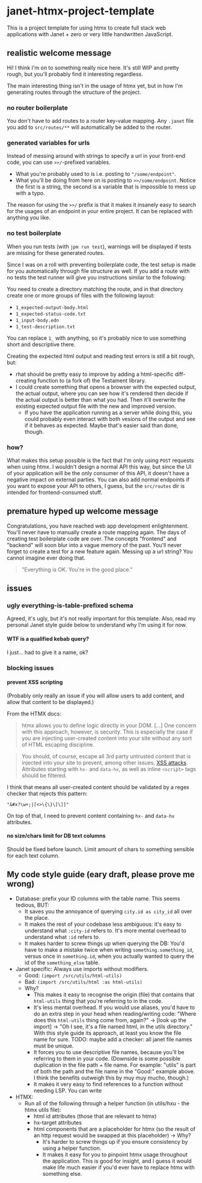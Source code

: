 # janet-htmx-project-template
This is a project template for using htmx to create full stack web
applications with Janet + zero or very little handwritten JavaScript.

## realistic welcome message
Hi! I think I'm on to something really nice here. It's still WIP and pretty
rough, but you'll probably find it interesting regardless.

The main interesting thing isn't in the usage of htmx yet, but in how I'm
generating routes through the structure of the project.

### no router boilerplate
You don't have to add routes to a router key-value mapping. Any `.janet`
file you add to `src/routes/**` will automatically be added to the
router.

### generated variables for urls
Instead of messing around with strings to specify a url in your front-end
code, you can use `>>/`-prefixed variables.
 - What you're probably used to is i.e. posting to  `"/some/endpoint"`.
 - What you'll be doing from here on is posting to `>>/some/endpoint`.
Notice the first is a string, the second is a variable that is impossible to
mess up with a typo.

The reason for using the `>>/` prefix is that it makes it insanely easy to
search for the usages of an endpoint in your entire project. It can be replaced
with anything you like.

### no test boilerplate
When you run tests (with `jpm run test`), warnings will be displayed if tests
are missing for these generated routes.

Since I was on a roll with preventing boilerplate code, the test setup is made
for you automatically through file structure as well. If you add a route with
no tests the test runner will give you instructions similar to the following:

You need to create a directory matching the route, and in that directory
create one or more groups of files with the following layout:
 - `1_expected-output-body.html`
 - `1_expected-status-code.txt`
 - `1_input-body.edn`
 - `1_test-description.txt`

You can replace `1_` with anything, so it's probably nice to use something
short and descriptive there.

Creating the expected html output and reading test errors is still a bit
rough, but:
- rhat should be pretty easy to improve by adding a html-specific diff-creating
  function to (a fork of) the Testament library.
- I could create something that opens a browser with the expected output, the
  actual output, where you can see how it's rendered then decide if the actual
  output is better than what you had. Then it'll overwrite the existing
  expected output file with the new and improved version.
   - If you have the application running as a server while doing this, you
     could probably even interact with both vesions of the output and see if
     it behaves as expected. Maybe that's easier said than done, though.


### how?
What makes this setup possible is the fact that I'm only using `POST` requests
when using htmx. I wouldn't design a normal API this way, but since the UI of
your application will be the only consumer of this API, it doesn't have a
negative impact on external parties. You can also add normal endpoints if you
want to expose your API to others, I guess, but the `src/routes` dir is
intended for frontend-consumed stuff.


## premature hyped up welcome message
Congratulations, you have reached web app development enlightenment. You'll
never have to manually create a route mapping again. The days of creating test
boilerplate code are over. The concepts "frontend" and "backend" will soon blur
into a vague memory of the past. You'll never forget to create a test for a new
feature again. Messing up a url string? You cannot imagine ever doing that.

> "Everything is OK. You're in the good place."



## issues
### ugly everything-is-table-prefixed schema
Agreed, it's ugly, but it's not really important for this template. Also, read
my personal Janet style guide below to understand why I'm using it for now.

#### WTF is a qualified kebab query?
I just... had to give it a name, ok?

### blocking issues
#### prevent XSS scripting
(Probably only really an issue if you will allow users to add content, and
allow that content to be displayed.)

From the HTMX docs:
> htmx allows you to define logic directly in your DOM. [...]
> One concern with this approach, however, is security. This is especially the
> case if you are injecting user-created content into your site without any
> sort of HTML escaping discipline.

> You should, of course, escape all 3rd party untrusted content that is
> injected into your site to prevent, among other issues, [XSS
> attacks](https://en.wikipedia.org/wiki/Cross-site_scripting).
> Attributes starting with `hx-` and `data-hx`, as well as inline `<script>`
> tags should be filtered.

I think that means all user-created content should be validated by a regex
checker that rejects this pattern:
```
"&#x?\w+;|[<>\{\}\[\]]"
```

On top of that, I need to prevent content containing `hx-` and `data-hx`
attributes.

#### no size/chars limit for DB text columns
Should be fixed before launch. Limit amount of chars to something sensible for
each text column.


## My code style guide (eary draft, please prove me wrong)
- Database: prefix your ID columns with the table name.
  This seems tedious, BUT:
  - It saves you the annoyance of querying `city.id as city_id` all over the
    place.
  - It makes the rest of your codebase less ambiguous: it's easy to understand
    what `:city-id` refers to. It's more mental overhead to understand what
    `:id` refers to.
  - It makes harder to screw things up when querying the DB: You'd have to make
    a mistake twice when writing `something.something_id`, versus once in
    `something.id`, when you actually wanted to query the id of the
    `something_else` table.
- Janet specific: Always use imports without modifiers.
  - Good: `(import /src/utils/html-utils)`
  - Bad:  `(import /src/utils/html :as html-utils)`
  - Why?
    - This makes it easy to recognise the origin (file) that contains that
      `html-utils` thing that you're referring to in the code.
    - It's less mental overhead. If you would use aliases, you'd have to do an
      extra step in your head when reading/writing code: "Where does this
      `html-utils` thing come from, again?" -> [look up the import] -> "Oh I
      see, it's a file named html, in the utils directory."
      With this style guide its approach, at least you know the file name for
      sure.
      TODO: maybe add a checker: all janet file names must be unique.
    - It forces you to use descriptive file names, because you'll be referring
      to them in your code.
      (Downside is some possible duplication in the file path + file name. For
      example: "utils" is part of both the path and the file name in the
      "Good:" example above. I think the benefits outweigh this by muy muy
      mucho, though.)
    - It makes it very easy to find references to a function without needing
      LSP. You can write 
- HTMX:
  - Run all of the following through a helper function (in utils/hxu - the
    htmx utils file):
      - html id attributes (those that are relevant to htmx)
      - hx-target attributes
      - html components that are a placeholder for htmx (so the result of an
        http request would be swapped at this placeholder)
     -> Why?
        - It's harder to screw things up if you ensure consistency by using a
          helper function.
        - It makes it easy for you to pinpoint htmx usage throughout the
          application. This is good for insight, and I guess it would make life
          much easier if you'd ever have to replace htmx with something else.
